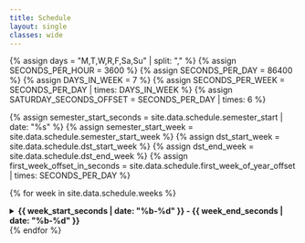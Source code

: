 ```yaml
---
title: Schedule
layout: single
classes: wide
---
```

<!-- Constants -->
{% assign days = "M,T,W,R,F,Sa,Su" | split: "," %}
{% assign SECONDS_PER_HOUR = 3600 %}
{% assign SECONDS_PER_DAY = 86400 %}
{% assign DAYS_IN_WEEK = 7 %}
{% assign SECONDS_PER_WEEK = SECONDS_PER_DAY | times: DAYS_IN_WEEK %}
{% assign SATURDAY_SECONDS_OFFSET = SECONDS_PER_DAY | times: 6 %}
<!-- https://www.epochconverter.com/weeks/202X -->
{% assign semester_start_seconds = site.data.schedule.semester_start | date: "%s" %}
{% assign semester_start_week = site.data.schedule.semester_start_week %}
{% assign dst_start_week = site.data.schedule.dst_start_week %}
{% assign dst_end_week = site.data.schedule.dst_end_week %}
{% assign first_week_offset_in_seconds = site.data.schedule.first_week_of_year_offset | times: SECONDS_PER_DAY %}

{% for week in site.data.schedule.weeks %}
<details>
<!-- Calculate the beginning of this week (in seconds) and the week num [n of 52] via offsets from the beginnings of the semester -->
{% assign week_start_seconds =  week.week_offset | times: SECONDS_PER_WEEK | plus: first_week_offset_in_seconds | plus: semester_start_seconds %}
{% assign week_num = week.week_offset | plus: semester_start_week %}
<!-- Must account for DST. Recall we are measuring /seconds/ Two situations matter:-->
<!-- If |---StartDST--StartSemester--EndDST--Current-Week--| If semester_start_seconds is in DST and then we leave it, fall back.-->
{% if semester_start_week < dst_end_week and week_num > dst_end_week %}
	{% assign week_start_seconds = week_start_seconds | plus: SECONDS_PER_HOUR %}
<!-- If |--StartSemester--StartDST--Current-Week--EndDST--| If semester_start_seconds is before DST and then we enter it, spring forward.-->
{% elsif semester_start_week < dst_start_week and week_num > dst_start_week %}
	{% assign week_start_seconds = week_start_seconds | minus: SECONDS_PER_HOUR %}
{% endif %}
{% assign week_end_seconds = week_start_seconds | plus: SATURDAY_SECONDS_OFFSET %}

 <summary><strong>{{ week_start_seconds | date: "%b-%d" }} - {{ week_end_seconds | date: "%b-%d" }} </strong></summary>
  <ul>
  <li><strong>Assignments:</strong>
	<ul>
	  {% for hw in week.homework %}
	  {% assign out_day_offset = -1 %}
	  {% for day in days %}
		{% if day == hw.out %}
		  {% assign out_day_offset = forloop.index0 %}
		  {% break %}
		{% endif %}
	  {% endfor %}
	  {% assign out_day_seconds = out_day_offset | times: SECONDS_PER_DAY | plus: week_start_seconds %}
	  <li><strong>{{ hw.title }}:</strong> Assigned on {{ out_day_seconds | date: '%a, %b %d' }} {% if hw.starter_code %} | <a href="{{ site.sourceurl }}{{ site.repository }}/tree/master/_starter_code/{{ hw.starter_code }}">Starter Code</a>{% endif %}</li>
	  {% endfor %}
	</ul>
 </li>
  {% for session in week.sessions %}
  {% assign out_day_offset = -1 %}
  {% for day in days %}
	{% if day == session.day %}
	  {% assign session_day_offset = forloop.index0 %}
	  {% break %}
	{% endif %}
  {% endfor %}
  {% assign session_seconds = session_day_offset | times: SECONDS_PER_DAY | plus: week_start_seconds %}
  <li><strong>{{ session_seconds | date: '%a, %b %d' }} Lecture: {{session.title}} </strong>
	<ul>
	  {% if session.topics.size > 0 %}
	  <li><strong>Topics:</strong>
		<ul>
		  {% for topic in session.topics %}
		  <li> {{ topic.desc }} </li>
		  {% endfor %}
		</ul>
	  </li>
	  {% endif %}
	  {% assign total_size = session.pre_readings.size | plus: session.videos.size %} 
  	  {% if total_size > 0 %}
	  <li><strong>Preparation:</strong>
		<ul>
	  	  {% if session.pre_readings.size > 0 %}
			{% for reading in session.pre_readings %}
			  <li>
				📖
				{% if reading.link %}
				  <a href="{{ reading.link }}">{{ reading.title }}</a>
				{% else %}
				  {{ reading.title }}
				{% endif %}
			  </li>
			{% endfor %}
		  {% endif %}
	  	  {% if session.videos.size > 0 %}
			{% for video in session.videos %}
			<li>🎥 <a href="{{ video.link }}">{{ video.title }}</a></li>
			{% endfor %}
		  {% endif %}
		</ul>
	  </li>
	  {% endif %}
	  {% if session.extra_resources.size > 0 %}
	  <li><strong>Extra Resources:</strong>
	  <ul>
		{% for resource in session.extra_resources %}
		  <li>
			{% if resource.link %}
			  <a href="{{ resource.link }}">{{ resource.title }}</a>
			{% else %}
			  {{ resource.title }}
			{% endif %}
		  </li>
		{% endfor %}
	  </ul>
	  </li>
	  {% endif %}
	</ul>
  </li>
  {% endfor %}
  </ul>
</details>
{% endfor %}
